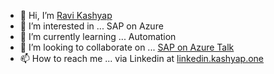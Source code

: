 - 👋 Hi, I’m [Ravi Kashyap](https://github.kashyap.one)
- 👀 I’m interested in ... SAP on Azure
- 🌱 I’m currently learning ... Automation
- 💞️ I’m looking to collaborate on ... [SAP on Azure Talk](https://saponazuretalk.com)
- 📫 How to reach me ... via Linkedin at [linkedin.kashyap.one](https://linkedin.kashyap.one)

<!---
Ravi-Kashyap/Ravi-Kashyap is a ✨ special ✨ repository because its `README.md` (this file) appears on your GitHub profile.
You can click the Preview link to take a look at your changes.
--->
